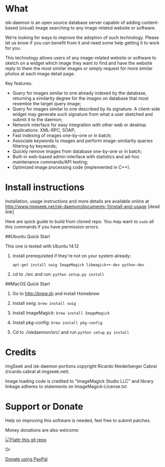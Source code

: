 # What

isk-daemon is an open source database server capable of adding content-based (visual) image searching to any image related website or software.

We‘re looking for ways to improve the adoption of such technology. Please let us know if you can benefit from it and need some help getting it to work for you.

This technology allows users of any image-related website or software to sketch on a widget which image they want to find and have the website reply to them the most similar images or simply request for more similar photos at each image detail page.

Key features:

* Query for images similar to one already indexed by the database, returning a similarity degree for the images on database that most resemble the target query image;
* Query for images similar to one described by its signature. A client-side widget may generate such signature from what a user sketched and submit it to the daemon;
* Network interface for easy integration with other web or desktop applications: XML-RPC, SOAP;
* Fast indexing of images one-by-one or in batch;
* Associate keywords to images and perform image-similarity queries filtering by keywords;
* Quickly remove images from database one-by-one or in batch;
* Built-in web-based admin interface with statistics and ad-hoc maintenance commands/API testing;
* Optimized image processing code (implemented in C++).

# Install instructions

Installation, usage instructions and more details are available online at http://www.imgseek.net/isk-daemon/documents-1/install-and-usage [dead link]

Here are quick guide to build from cloned repo. You may want to ``sudo`` all this commands if you have permission errors.

##Ubuntu Quick Start

This one is tested with Ubuntu 14.12

1. Install prerequisited if they're not on your system already:

    ``apt-get install swig ImageMagick libmagick++-dev python-dev``

2. cd to ./src and run: ``python setup.py install``

##MacOS Quick Start

1. Go to http://brew.sh and install Homebrew

2. Install swig: ``brew install swig``

3. Install ImageMagick: ``brew install ImageMagick``

4. Install pkg-config: ``brew install pkg-config``

5. Cd to ./iskdaemon/src/ and run ``python setup.py install``

# Credits

imgSeek and isk-daemon portions copyright Ricardo Niederberger Cabral (ricardo.cabral at imgseek.net).

Image loading code is credited to "ImageMagick Studio LLC" and library linkage adheres to statements on ImageMagick-License.txt

# Support or Donate

Help on improving this software is needed, feel free to submit patches.

Money donations are also welcome:

[![Flattr this git repo](http://api.flattr.com/button/flattr-badge-large.png)](https://flattr.com/submit/auto?user_id=rnc000&url=https://github.com/ricardocabral/iskdaemon&title=iskdaemon&language=en_GB&tags=github&category=software)

Or 

[Donate using PayPal](https://www.paypal.com/cgi-bin/webscr?cmd=_donations&business=J7XSCK2JNJB52&lc=US&item_name=imgSeek%20project&currency_code=USD&bn=PP%2dDonationsBF%3abtn_donate_SM%2egif%3aNonHosted)
